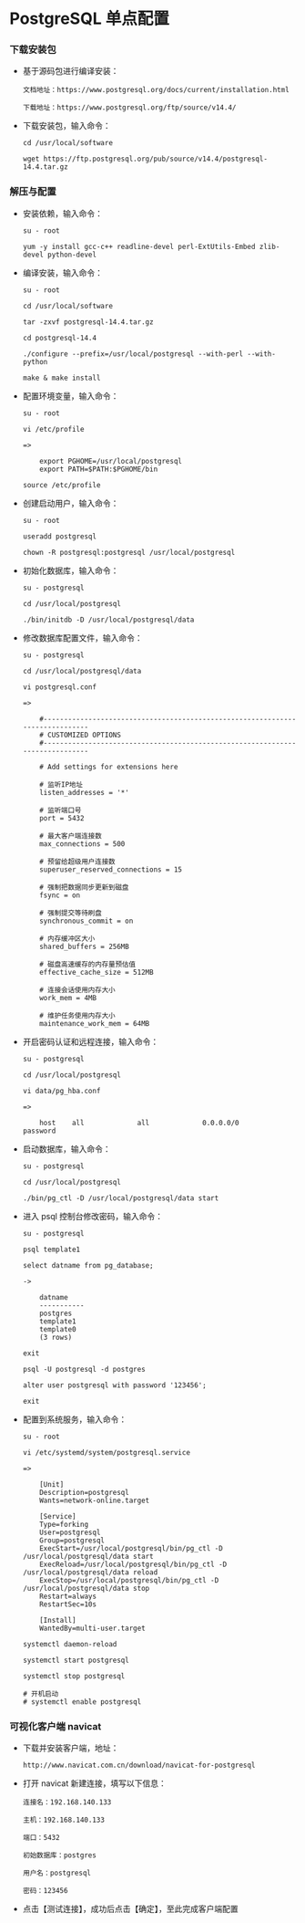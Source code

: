 
# PostgreSQL 单点配置

### 下载安装包

  * 基于源码包进行编译安装：

        文档地址：https://www.postgresql.org/docs/current/installation.html

        下载地址：https://www.postgresql.org/ftp/source/v14.4/

  * 下载安装包，输入命令：

        cd /usr/local/software

        wget https://ftp.postgresql.org/pub/source/v14.4/postgresql-14.4.tar.gz

### 解压与配置

  * 安装依赖，输入命令：

        su - root

        yum -y install gcc-c++ readline-devel perl-ExtUtils-Embed zlib-devel python-devel

  * 编译安装，输入命令：

        su - root

        cd /usr/local/software

        tar -zxvf postgresql-14.4.tar.gz

        cd postgresql-14.4

        ./configure --prefix=/usr/local/postgresql --with-perl --with-python

        make & make install

  * 配置环境变量，输入命令：

        su - root

        vi /etc/profile

        =>

            export PGHOME=/usr/local/postgresql
            export PATH=$PATH:$PGHOME/bin

        source /etc/profile

  * 创建启动用户，输入命令：

        su - root

        useradd postgresql

        chown -R postgresql:postgresql /usr/local/postgresql

  * 初始化数据库，输入命令：

        su - postgresql

        cd /usr/local/postgresql

        ./bin/initdb -D /usr/local/postgresql/data

  * 修改数据库配置文件，输入命令：

        su - postgresql

        cd /usr/local/postgresql/data

        vi postgresql.conf

        =>

            #------------------------------------------------------------------------------
            # CUSTOMIZED OPTIONS
            #------------------------------------------------------------------------------

            # Add settings for extensions here

            # 监听IP地址
            listen_addresses = '*'

            # 监听端口号
            port = 5432

            # 最大客户端连接数
            max_connections = 500

            # 预留给超级用户连接数
            superuser_reserved_connections = 15

            # 强制把数据同步更新到磁盘
            fsync = on

            # 强制提交等待刷盘
            synchronous_commit = on

            # 内存缓冲区大小
            shared_buffers = 256MB

            # 磁盘高速缓存的内存量预估值
            effective_cache_size = 512MB

            # 连接会话使用内存大小
            work_mem = 4MB

            # 维护任务使用内存大小
            maintenance_work_mem = 64MB

  * 开启密码认证和远程连接，输入命令：

        su - postgresql

        cd /usr/local/postgresql

        vi data/pg_hba.conf

        =>

            host    all             all             0.0.0.0/0               password

  * 启动数据库，输入命令：

        su - postgresql

        cd /usr/local/postgresql

        ./bin/pg_ctl -D /usr/local/postgresql/data start

  * 进入 psql 控制台修改密码，输入命令：

        su - postgresql

        psql template1

        select datname from pg_database;

        ->

            datname  
            -----------
            postgres
            template1
            template0
            (3 rows)

        exit

        psql -U postgresql -d postgres

        alter user postgresql with password '123456';

        exit

  * 配置到系统服务，输入命令：

        su - root

        vi /etc/systemd/system/postgresql.service

        =>

            [Unit]
            Description=postgresql
            Wants=network-online.target

            [Service]
            Type=forking
            User=postgresql
            Group=postgresql
            ExecStart=/usr/local/postgresql/bin/pg_ctl -D /usr/local/postgresql/data start
            ExecReload=/usr/local/postgresql/bin/pg_ctl -D /usr/local/postgresql/data reload
            ExecStop=/usr/local/postgresql/bin/pg_ctl -D /usr/local/postgresql/data stop
            Restart=always
            RestartSec=10s

            [Install]
            WantedBy=multi-user.target

        systemctl daemon-reload

        systemctl start postgresql

        systemctl stop postgresql

        # 开机启动
        # systemctl enable postgresql

### 可视化客户端 navicat

  * 下载并安装客户端，地址：

        http://www.navicat.com.cn/download/navicat-for-postgresql

  * 打开 navicat 新建连接，填写以下信息：

        连接名：192.168.140.133

        主机：192.168.140.133

        端口：5432

        初始数据库：postgres

        用户名：postgresql

        密码：123456

  * 点击【测试连接】，成功后点击【确定】，至此完成客户端配置
